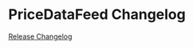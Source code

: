 # PriceDataFeed Changelog

[Release Changelog](https://github.com/spryker/price-data-feed/releases)
